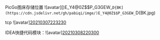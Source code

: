 PicGo图床存储位置
![avatar][)E_Y4@0Z$$P_G3GEW_`D{BK](https://cdn.jsdelivr.net/gh/pabiqi/imge/)E_Y4@0Z$$P_G3GEW_`D{BK.jpg)

tcp ![avatar][20210307223230](https://cdn.jsdelivr.net/gh/pabiqi/imge/20210307223230.png)

IDEA快捷代码模块：![avatar][20210308220300](https://cdn.jsdelivr.net/gh/pabiqi/imge/20210308220300.png)